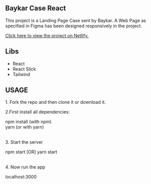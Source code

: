 <h2>Baykar Case React</h2>
<p>
This project is a Landing Page Case sent by Baykar. A Web Page as specified in Figma has been designed responsively in the project.</p>
<a href="https://baykar-landing-page.netlify.app/">
<p>Click here to view the project on Netlify.</p>
</a>
<h2>Libs</h2>
<ul>
  <li>React</li>
  <li>React Slick</li>
  <li>Tailwind</li>
</ul>
<h2>USAGE</h2>
<p>1. Fork the repo and then clone it or download it.</p>
<p>2.First install all dependencies:</p>
<div>
  <storng>npm install</storng> (with npm) </br>
  <storng>yarn</storng> (or with yarn)
</div> </br>
<p>
3. Start the server
</p>
<div>
npm start [OR] yarn start
</div> </br>
<p>
4. Now run the app
</p>
<div>
localhost:3000
</div>
